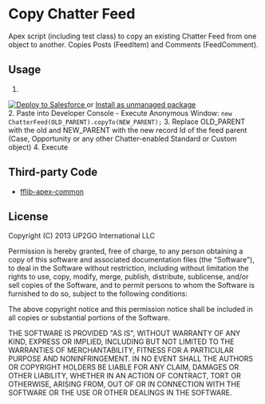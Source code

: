 # Copy Chatter Feed  #

Apex script (including test class) to copy an existing Chatter Feed from one object to another. Copies Posts (FeedItem) and Comments (FeedComment).

## Usage ##
  1. <a href="https://githubsfdeploy.herokuapp.com?owner=Up2Go&repo=CopyChatterFeed">
  <img alt="Deploy to Salesforce"
       src="https://raw.githubusercontent.com/afawcett/githubsfdeploy/master/src/main/webapp/resources/img/deploy.png">
</a> or [Install as unmanaged package](https://login.salesforce.com/packaging/installPackage.apexp?p0=04tC0000000jhNF)  
  2. Paste into Developer Console - Execute Anonymous Window: `new ChatterFeed(OLD_PARENT).copyTo(NEW_PARENT);`
  3. Replace OLD_PARENT with the old and NEW_PARENT with the new record Id of the feed parent (Case, Opportunity or any other Chatter-enabled Standard or Custom object)
  4. Execute


## Third-party Code ##

- [fflib-apex-common](https://github.com/financialforcedev/fflib-apex-common)


## License ##

Copyright (C) 2013 UP2GO International LLC

Permission is hereby granted, free of charge, to any person obtaining a
copy of this software and associated documentation files (the
"Software"), to deal in the Software without restriction, including
without limitation the rights to use, copy, modify, merge, publish,
distribute, sublicense, and/or sell copies of the Software, and to
permit persons to whom the Software is furnished to do so, subject to
the following conditions:

The above copyright notice and this permission notice shall be included
in all copies or substantial portions of the Software.

THE SOFTWARE IS PROVIDED "AS IS", WITHOUT WARRANTY OF ANY KIND, EXPRESS
OR IMPLIED, INCLUDING BUT NOT LIMITED TO THE WARRANTIES OF
MERCHANTABILITY, FITNESS FOR A PARTICULAR PURPOSE AND
NONINFRINGEMENT. IN NO EVENT SHALL THE AUTHORS OR COPYRIGHT HOLDERS BE
LIABLE FOR ANY CLAIM, DAMAGES OR OTHER LIABILITY, WHETHER IN AN ACTION
OF CONTRACT, TORT OR OTHERWISE, ARISING FROM, OUT OF OR IN CONNECTION
WITH THE SOFTWARE OR THE USE OR OTHER DEALINGS IN THE SOFTWARE.
